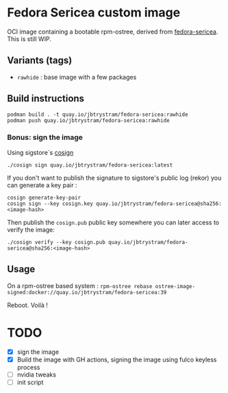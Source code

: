 # Fedora Sericea custom image

OCI image containing a bootable rpm-ostree, derived from [fedora-sericea](https://fedoraproject.org/sericea/).
This is still WIP.


## Variants (tags)

- `rawhide` : base image with a few packages

## Build instructions

```
podman build . -t quay.io/jbtrystram/fedora-sericea:rawhide
podman push quay.io/jbtrystram/fedora-sericea:rawhide
```

###  Bonus: sign the image

Using sigstore`s [cosign](https://github.com/sigstore/cosign)
```
./cosign sign quay.io/jbtrystram/fedora-sericea:latest
```
If you don't want to publish the signature to sigstore's public log (rekor)
you can generate a key pair : 
```
cosign generate-key-pair
cosign sign --key cosign.key quay.io/jbtrystram/fedora-sericea@sha256:<image-hash>
```

Then publish the `cosign.pub` public key somewhere you can later access to verify the image:
```
./cosign verify --key cosign.pub quay.io/jbtrystram/fedora-sericea@sha256:<image-hash>
```

## Usage 

On a rpm-ostree based system : `rpm-ostree rebase ostree-image-signed:docker://quay.io/jbtrystram/fedora-sericea:39`

Reboot. Voilà !


# TODO

- [x] sign the image
- [x] Build the image with GH actions, signing the image using fulco keyless process
- [ ] nvidia tweaks 
- [ ] init script
